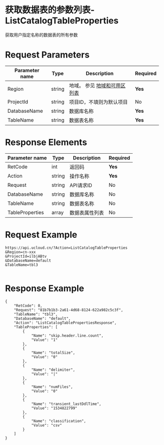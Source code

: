 # 获取数据表的参数列表-ListCatalogTableProperties

获取用户指定名称的数据表的所有参数

# Request Parameters
|Parameter name|Type|Description|Required|
|---|---|---|---|
|Region|string|地域。 参见 [地域和可用区列表](api/summary/regionlist)|**Yes**|
|ProjectId|string|项目ID，不填则为默认项目|No|
|DatabaseName|string|数据库名称|**Yes**|
|TableName|string|数据表名称|**Yes**|

# Response Elements
|Parameter name|Type|Description|Required|
|---|---|---|---|
|RetCode|int|返回码|**Yes**|
|Action|string|操作名称|**Yes**|
|Request|string|API请求ID|No|
|DatabaseName|string|数据库名称|No|
|TableName|string|数据表名称|No|
|TableProperties|array|数据表属性列表|No|

# Request Example
```
https://api.ucloud.cn/?Action=ListCatalogTableProperties
&Region=cn-xxx
&ProjectId=ilbjABtv
&DatabaseName=default
&TableName=tbl3


```

# Response Example
```
{
    "RetCode": 0, 
    "Request": "81b7b1b3-2a61-4d68-8124-622a982c5c3f", 
    "TableName": "tbl3", 
    "DatabaseName": "default", 
    "Action": "ListCatalogTablePropertiesResponse", 
    "TableProperties": [
        {
            "Name": "skip.header.line.count", 
            "Value": "1"
        }, 
        {
            "Name": "totalSize", 
            "Value": "0"
        }, 
        {
            "Name": "delimiter", 
            "Value": "|"
        }, 
        {
            "Name": "numFiles", 
            "Value": "0"
        }, 
        {
            "Name": "transient_lastDdlTime", 
            "Value": "1534822799"
        }, 
        {
            "Name": "classification", 
            "Value": "csv"
        }
    ]
}
```

